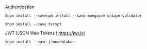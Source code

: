Authentication	
	
	
	$npm install --savenpm install --save mongoose-unique-validator
	
	$npm install --save bcrypt
	
	
JWT  (JSON Web Tokens )	https://jwt.io/
	
	$npm install --save jsonwebtoken
